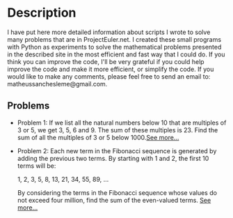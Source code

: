 
<html>
<head></head> 
<body>
<h1>Description</h1>  
<p>  
I have put here more detailed information about scripts I wrote to solve many problems that are in ProjectEuler.net. I created these small programs with Python as experiments to solve the mathematical problems presented in the described site in the most efficient and fast way that I could do.
If you think you can improve the code, I'll be very grateful if you could help improve the code and make it more efficient, or simplify the code.
If you would like to make any comments, please feel free to send an email to:
matheussanchesleme@gmail.com.
</p>
<h2>Problems</h2>  
<ul>
<li>
<p>  
Problem 1:
If we list all the natural numbers below 10 that are multiples of 3 or 5, we get 3, 5, 6 and 9. The sum of these multiples is 23.
Find the sum of all the multiples of 3 or 5 below 1000.<a href="https://github.com/Monoclinico/Project-Euler-Solutions/blob/master/euler_1.py">See more...</a>
</p>
</li>
<li>
<p>
Problem 2:
Each new term in the Fibonacci sequence is generated by adding the previous two terms. By starting with 1 and 2, the first 10 terms will be:

1, 2, 3, 5, 8, 13, 21, 34, 55, 89, ...

By considering the terms in the Fibonacci sequence whose values do not exceed four million, find the sum of the even-valued terms.
<a href="https://github.com/Monoclinico/Project-Euler-Solutions/blob/master/euler_2.py">See more...</a>
</p>
</li>  
</ul>
</body>
</html> 
